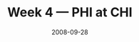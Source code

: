 ---
layout: game
title: Week 4 — PHI at CHI
season: 2008
game_id: 2008_04_PHI_CHI
week: 4
date: 2008-09-28
home_team: CHI
away_team: PHI
final_home: 
final_away: 
pbp_url: /assets/data/pbp/2008/2008_04_PHI_CHI.csv.gz
---